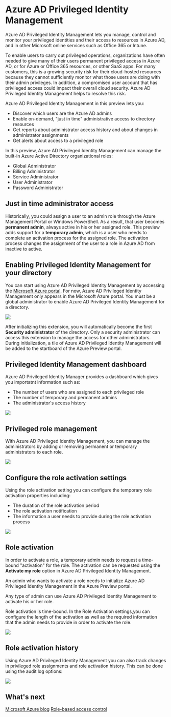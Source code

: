 <properties 
	pageTitle="Azure AD Privileged Identity Management" 
	description="A topic that explains what Azure AD Privileged Identity management is and how to configure it." 
	services="active-directory" 
	documentationCenter="" 
	authors="Justinha" 
	manager="TerryLan" 
	editor="LisaToft"/>

<tags 
	ms.service="active-directory" 
	ms.workload="infrastructure-services" 
	ms.tgt_pltfrm="na" 
	ms.devlang="na" 
	ms.topic="article" 
	ms.date="05/04/2015" 
	ms.author="Justinha"/>

# Azure AD Privileged Identity Management

Azure AD Privileged Identity Management lets you manage, control and monitor your privileged identities and their access to resources in Azure AD, and in other Microsoft online services such as Office 365 or Intune.  

To enable users to carry out privileged operations, organizations have often needed to give many of their users permanent privileged access in Azure AD, or for Azure or Office 365 resources, or other SaaS apps. For many customers, this is a growing security risk for their cloud-hosted resources because they cannot sufficiently monitor what those users are doing with their admin privileges. In addition, a compromised user account that has privileged access could impact their overall cloud security. Azure AD Privileged Identity Management helps to resolve this risk.  

Azure AD Privileged Identity Management in this preview lets you:  

- Discover which users are the Azure AD admins
- Enable on-demand, "just in time" administrative access to directory resources
- Get reports about administrator access history and about changes in administrator assignments 
- Get alerts about access to a privileged role 

In this preview, Azure AD Privileged Identity Management can manage the built-in Azure Active Directory organizational roles:  

- Global Administrator 
- Billing Administrator 
- Service Administrator  
- User Administrator 
- Password Administrator 

## Just in time administrator access 

Historically, you could assign a user to an admin role through the Azure Management Portal or Windows PowerShell. As a result, that user becomes **permanent admin**, always active in his or her assigned role. This preview adds support for a **temporary admin**, which is a user who needs to complete an activation process for the assigned role.  The activation process changes the assignment of the user to a role in Azure AD from inactive to active.   

## Enabling Privileged Identity Management for your directory

You can start using Azure AD Privileged Identity Management by accessing the [Microsoft Azure portal](https://portal.azure.com/). For now, Azure AD Privileged Identity Management only appears in the Microsoft Azure portal. You must be a global administrator to enable Azure AD Privileged Identity Management for a directory.

![][1]

After initializing this extension, you will automatically become  the first **Security administrator** of the directory. Only a security administrator can access this extension to manage the access for other administrators.  
During initialization, a tile of Azure AD Privileged Identity Management will be added to the startboard of the Azure Preview portal.

## Privileged Identity Management dashboard 

Azure AD Privileged Identity Manager provides a dashboard which gives you importatnt information such as:

- The number of  users who are assigned to each privileged role  
- The number of temporary and permanent admins 
- The administrator's access history 

![][2]

## Privileged role management 

With Azure AD Privileged Identity Management, you can manage the administrators by adding or removing permanent or temporary administrators to each role.

![][3]

## Configure the role activation settings 

Using the role activation setting you can configure the temporary role activation properties including:

- The duration of the role activation period
- The role activation notification 
- The information a user needs to provide during the role activation process  

![][4]

## Role activation  

In order to activate a role, a temporary admin needs to request a time-bound "activation" for the role. The activation can be requested using the **Activate my role** option in Azure AD Privileged Identity Management. 

An admin who wants to activate a role needs to initialize Azure AD Privileged Identity Management in the Azure Preview portal. 

Any type of admin can use Azure AD Privileged Identity Management to activate his or her role.
 
Role activation is time-bound. In the Role Activation settings,you can configure the length of the activation as well as the required information that the admin needs to provide in order to activate the role. 

![][5]

## Role activation history

Using Azure AD Privileged Identity Management you can also track changes in privileged role assignments and role activation history. This can be done using the audit log options:

![][6]

## What's next

[Microsoft Azure blog](http://azure.microsoft.com/blog/)
[Role-based access control](role-based-access-control-configure.md)

<!--Image references-->
[1]: ./media/active-directory-privileged-identity-management-configure/Search_PIM.png
[2]: ./media/active-directory-privileged-identity-management-configure/PIM_Dash.png
[3]: ./media/active-directory-privileged-identity-management-configure/PIM_AddRemove.png
[4]: ./media/active-directory-privileged-identity-management-configure/PIM_RoleActivationSettings.png
[5]: ./media/active-directory-privileged-identity-management-configure/PIM_RequestActivation.png
[6]: ./media/active-directory-privileged-identity-management-configure/PIM_ActivationHistory.png

